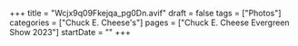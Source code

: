 +++
title = "Wcjx9q09Fkejqa_pg0Dn.avif"
draft = false
tags = ["Photos"]
categories = ["Chuck E. Cheese's"]
pages = ["Chuck E. Cheese Evergreen Show 2023"]
startDate = ""
+++
